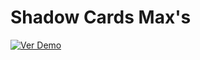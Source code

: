 # Shadow Cards Max's

[![Ver Demo](https://img.shields.io/badge/demo-online-green)](https://shadow-cards-maxs.vercel.app)
